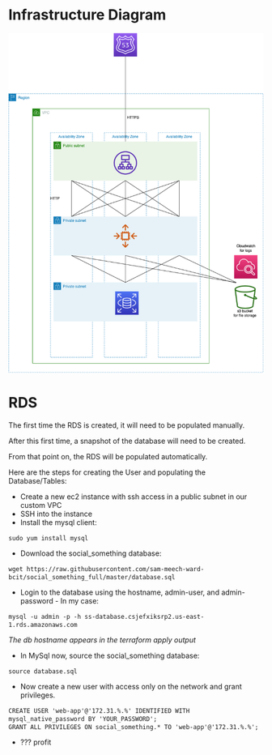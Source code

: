 

# Infrastructure Diagram
![infrastructure diagram](https://raw.githubusercontent.com/confy/3640-final-project/main/infra_diagram.png)

# RDS


The first time the RDS is created, it will need to be populated manually.

After this first time, a snapshot of the database will need to be created. 

From that point on, the RDS will be populated automatically. 

Here are the steps for creating the User and populating the Database/Tables:

* Create a new ec2 instance with ssh access in a public subnet in our custom VPC
* SSH into the instance
* Install the mysql client: 

```
sudo yum install mysql
```

* Download the social_something database:

```
wget https://raw.githubusercontent.com/sam-meech-ward-bcit/social_something_full/master/database.sql
```

* Login to the database using the hostname, admin-user, and admin-password - In my case:

```  
mysql -u admin -p -h ss-database.csjefxiksrp2.us-east-1.rds.amazonaws.com 
```
*The db hostname appears in the terraform apply output*

* In MySql now, source the social_something database:
```
source database.sql
```
* Now create a new user with access only on the network and grant privileges.
```
CREATE USER 'web-app'@'172.31.%.%' IDENTIFIED WITH mysql_native_password BY 'YOUR_PASSWORD';
GRANT ALL PRIVILEGES ON social_something.* TO 'web-app'@'172.31.%.%';
```

* ??? profit
